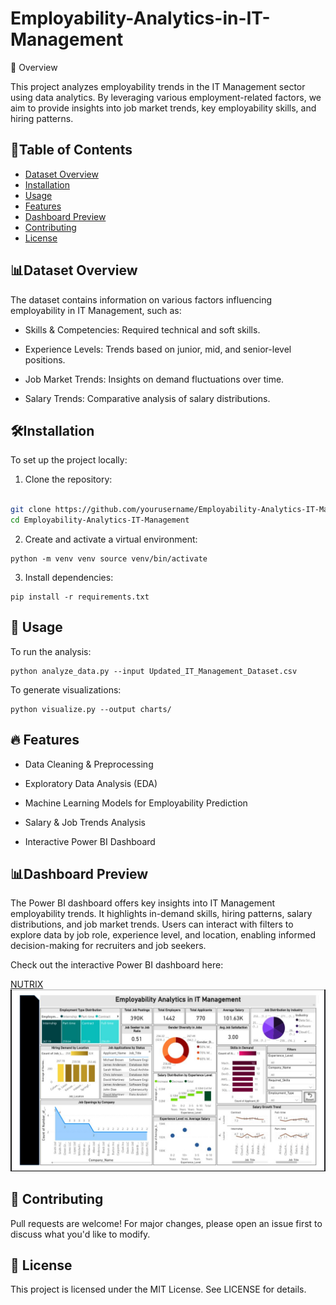 # Employability-Analytics-in-IT-Management
📌 Overview

This project analyzes employability trends in the IT Management sector using data analytics. By leveraging various employment-related factors, we aim to provide insights into job market trends, key employability skills, and hiring patterns.

## 📂Table of Contents 
- [Dataset Overview](#Dataset-Overview)
- [Installation](#Installation) 
- [Usage](#usage) 
- [Features](#features) 
- [Dashboard Preview](#Dashboard-Preview)
- [Contributing](#contributing)
- [License](#license)

## 📊Dataset Overview
The dataset contains information on various factors influencing employability in IT Management, such as:

- Skills & Competencies: Required technical and soft skills.

- Experience Levels: Trends based on junior, mid, and senior-level positions.

- Job Market Trends: Insights on demand fluctuations over time.

- Salary Trends: Comparative analysis of salary distributions.

## 🛠Installation
To set up the project locally:

1. Clone the repository:        

 ```bash git clone https://github.com/yourusername/ImageClassifier.git cd ImageClassifier

git clone https://github.com/yourusername/Employability-Analytics-IT-Management.git
cd Employability-Analytics-IT-Management
```

2. Create and activate a virtual environment:
```
python -m venv venv source venv/bin/activate
```
3. Install dependencies:
```
pip install -r requirements.txt
```
## 🚀 Usage

To run the analysis:
```
python analyze_data.py --input Updated_IT_Management_Dataset.csv
```
To generate visualizations:

```
python visualize.py --output charts/
```

## 🔥 Features
- Data Cleaning & Preprocessing

- Exploratory Data Analysis (EDA)

- Machine Learning Models for Employability Prediction

- Salary & Job Trends Analysis

- Interactive Power BI Dashboard

## 📊Dashboard Preview

The Power BI dashboard offers key insights into IT Management employability trends. It highlights in-demand skills, hiring patterns, salary distributions, and job market trends. Users can interact with filters to explore data by job role, experience level, and location, enabling informed decision-making for recruiters and job seekers.

Check out the interactive Power BI dashboard here:

[NUTRIX](https://nutrixcorp.com/)
![image alt](https://github.com/Usha256/Employability-Analytics-in-IT-Management/blob/5cfdf4c1f362cf75dd002aa5f929d15a17b9410e/WhatsApp%20Image%202025-03-27%20at%209.39.49%20PM.jpeg)

## 🤝 Contributing

Pull requests are welcome! For major changes, please open an issue first to discuss what you'd like to modify.

## 📜 License

This project is licensed under the MIT License. See LICENSE for details.
